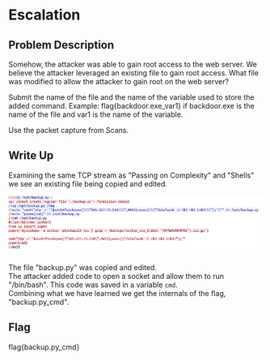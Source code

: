 # Escalation

## Problem Description

Somehow, the attacker was able to gain root access to the web server. We believe the attacker leveraged an existing file to gain root access. What file was modified to allow the attacker to gain root on the web server?  

Submit the name of the file and the name of the variable used to store the added command. Example: flag{backdoor.exe_var1} if backdoor.exe is the name of the file and var1 is the name of the variable.

Use the packet capture from Scans.

## Write Up

Examining the same TCP stream as "Passing on Complexity" and "Shells" we see an existing file being copied and edited.  

![PCAP showing a file being edited](fileEdit.PNG "File being edited")



The file "backup.py" was copied and edited.  
The attacker added code to open a socket and allow them to run "/bin/bash". This code was saved in a variable `cmd`.  
Combining what we have learned we get the internals of the flag, "backup.py_cmd".  

## Flag

flag{backup.py_cmd}
